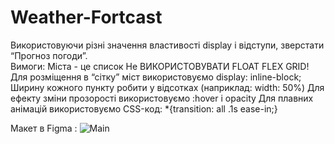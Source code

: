 # Weather-Fortcast
Використовуючи різні значення властивості display і відступи, зверстати “Прогноз погоди”.  
Вимоги:
Міста - це список
Не ВИКОРИСТОВУВАТИ FLOAT FLEX GRID!
Для розміщення в “сітку” міст використовуємо display: inline-block;
Ширину кожного пункту робити у відсотках (наприклад: width: 50%)
Для ефекту зміни прозорості використовуємо :hover і opacity
Для плавних анімацій використовуємо CSS-код: *{transition: all .1s ease-in;}

Макет в Figma : ![Main](https://github.com/user-attachments/assets/cc46855f-e484-425b-933b-2103c3470b37)
